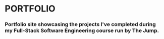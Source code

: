 # PORTFOLIO

### Portfolio site showcasing the projects I've completed during my Full-Stack Software Engineering course run by The Jump.
